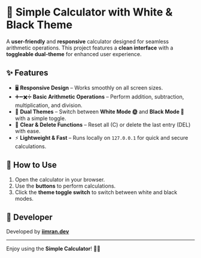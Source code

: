 # 🔢 Simple Calculator with White & Black Theme  

A **user-friendly** and **responsive** calculator designed for seamless arithmetic operations. This project features a **clean interface** with a **toggleable dual-theme** for enhanced user experience.  

## ✨ Features  
- 🖥️ **Responsive Design** – Works smoothly on all screen sizes.  
- ➕➖✖️➗ **Basic Arithmetic Operations** – Perform addition, subtraction, multiplication, and division.  
- 🎨 **Dual Themes** – Switch between **White Mode 🌞** and **Black Mode 🌙** with a simple toggle.  
- 🔄 **Clear & Delete Functions** – Reset all (C) or delete the last entry (DEL) with ease.  
- ⚡ **Lightweight & Fast** – Runs locally on `127.0.0.1` for quick and secure calculations.  

## 🚀 How to Use  
1. Open the calculator in your browser.  
2. Use the **buttons** to perform calculations.  
3. Click the **theme toggle switch** to switch between white and black modes.  

## 📌 Developer  
Developed by **[iimran.dev](#)**  

---

Enjoy using the **Simple Calculator**! 🧮✨
